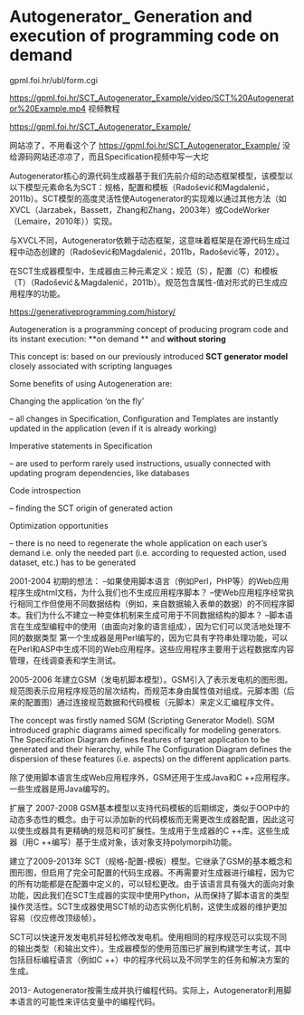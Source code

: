 # Autogenerator_ Generation and execution of programming code on demand


gpml.foi.hr/ubl/form.cgi


https://gpml.foi.hr/SCT_Autogenerator_Example/video/SCT%20Autogenerator%20Example.mp4 视频教程







https://gpml.foi.hr/SCT_Autogenerator_Example/




网站凉了，不用看这个了 https://gpml.foi.hr/SCT_Autogenerator_Example/ 没给源码网站还凉凉了，而且Specification视频中写一大坨




Autogenerator核心的源代码生成器基于我们先前介绍的动态框架模型，该模型以以下模型元素命名为SCT：规格，配置和模板（Radošević和Magdalenić，2011b）。SCT模型的高度灵活性使Autogenerator的实现难以通过其他方法（如XVCL（Jarzabek，Bassett，Zhang和Zhang，2003年）或CodeWorker（Lemaire，2010年））实现。





与XVCL不同，Autogenerator依赖于动态框架，这意味着框架是在源代码生成过程中动态创建的（Radošević和Magdalenić，2011b，Radošević等，2012）。

在SCT生成器模型中，生成器由三种元素定义：规范（S），配置（C）和模板（T）（Radošević＆Magdalenić，2011b）。规范包含属性-值对形式的已生成应用程序的功能。


https://generativeprogramming.com/history/


Autogeneration is a programming concept of producing program code and its instant execution:
**on demand **
and
**without storing**

This concept is:
based on our previously introduced **SCT generator model**  closely associated with scripting languages

Some benefits of using Autogeneration are:
 
Changing the application ‘on the fly’ 

– all changes in Specification, Configuration and Templates are instantly updated in the application (even if it is already working)


Imperative statements in Specification

– are used to perform rarely used instructions, usually connected with updating program dependencies, like databases


Code introspection 

– finding the SCT origin of generated action


Optimization opportunities 

– there is no need to regenerate the whole application on each user’s demand i.e. only the needed part (i.e. according to requested action, used dataset, etc.) has to be generated





2001-2004
初期的想法：
–如果使用脚本语言（例如Perl，PHP等）的Web应用程序生成html文档，为什么我们也不生成应用程序脚本？
–使Web应用程序经常执行相同工作但使用不同数据结构（例如，来自数据输入表单的数据）的不同程序脚本。我们为什么不建立一种变体机制来生成可用于不同数据结构的脚本？
–脚本语言在生成型编程中的使用（由面向对象的语言组成），因为它们可以灵活地处理不同的数据类型
第一个生成器是用Perl编写的，因为它具有字符串处理功能，可以在Perl和ASP中生成不同的Web应用程序。这些应用程序主要用于远程数据库内容管理，在线调查表和学生测试。

2005-2006
年建立GSM（发电机脚本模型）。GSM引入了表示发电机的图形图。规范图表示应用程序规范的层次结构，而规范本身由属性值对组成。元脚本图（后来的配置图）通过连接规范数据和代码模板（元脚本）来定义汇编程序文件。

The concept was firstly named SGM (Scripting Generator Model). SGM introduced graphic diagrams aimed specifically for modeling generators. The Specification Diagram defines features of target application to be generated and their hierarchy, while The Configuration Diagram defines the dispersion of these features (i.e. aspects) on the different application parts.


除了使用脚本语言生成Web应用程序外，GSM还用于生成Java和C ++应用程序。一些生成器是用Java编写的。


扩展了
2007-2008 GSM基本模型以支持代码模板的后期绑定，类似于OOP中的动态多态性的概念。由于可以添加新的代码模板而无需更改生成器配置，因此这可以使生成器具有更精确的规范和可扩展性。生成用于生成器的C ++库。这些生成器（用C ++编写）基于生成对象，该对象支持polymorpih功能。

建立了2009-2013年
SCT（规格-配置-模板）模型。它继承了GSM的基本概念和图形图，但启用了完全可配置的代码生成器。不再需要对生成器进行编程，因为它的所有功能都是在配置中定义的，可以轻松更改。由于该语言具有强大的面向对象功能，因此我们在SCT生成器的实现中使用Python，从而保持了脚本语言的类型操作灵活性。SCT生成器使用SCT帧的动态实例化机制，这使生成器的维护更加容易（仅应修改顶级帧）。

SCT可以快速开发发电机并轻松修改发电机。使用相同的程序规范可以实现不同的输出类型（和输出文件）。生成器模型的使用范围已扩展到构建学生考试，其中包括目标编程语言（例如C ++）中的程序代码以及不同学生的任务和解决方案的生成。

2013-
Autogenerator按需生成并执行编程代码。实际上，Autogenerator利用脚本语言的可能性来评估变量中的编程代码。
















